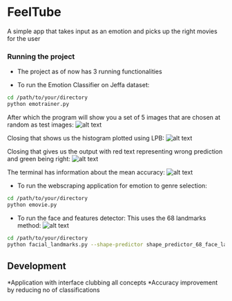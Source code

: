 # FeelTube
A simple app that takes input as an emotion and picks up the right movies for the user

### Running the project

* The project as of now has 3 running functionalities

* To run the Emotion Classifier on Jeffa dataset:

```sh
cd /path/to/your/directory
python emotrainer.py
```

After which the program will show you a set of 5 images that are chosen at random as test images:
![alt text](https://github.com/ManishShettyM/FeelTube/images/ip.png)

Closing that shows us the histogram plotted using LPB:
![alt text](https://raw.githubusercontent.com/username/projectname/branch/path/to/img.png)

Closing that gives us the output with red text representing wrong prediction and green being right:
![alt text](https://raw.githubusercontent.com/username/projectname/branch/path/to/img.png)

The terminal has information about the mean accuracy:
![alt text](https://raw.githubusercontent.com/username/projectname/branch/path/to/img.png)



* To run the webscraping application for emotion to genre selection:

```sh
cd /path/to/your/directory
python emovie.py
```

* To run the face and features detector:
This uses the 68 landmarks method:
![alt text](https://raw.githubusercontent.com/username/projectname/branch/path/to/img.png)

```sh
cd /path/to/your/directory
python facial_landmarks.py --shape-predictor shape_predictor_68_face_landmarks.dat --image images/<imagename>.jpg


```
## Development

*Application with interface clubbing all concepts
*Accuracy improvement by reducing no of classifications


